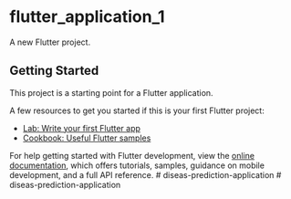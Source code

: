 # flutter_application_1

A new Flutter project.

## Getting Started

This project is a starting point for a Flutter application.

A few resources to get you started if this is your first Flutter project:

- [Lab: Write your first Flutter app](https://docs.flutter.dev/get-started/codelab)
- [Cookbook: Useful Flutter samples](https://docs.flutter.dev/cookbook)

For help getting started with Flutter development, view the
[online documentation](https://docs.flutter.dev/), which offers tutorials,
samples, guidance on mobile development, and a full API reference.
#   d i s e a s - p r e d i c t i o n - a p p l i c a t i o n  
 #   d i s e a s - p r e d i c t i o n - a p p l i c a t i o n  
 